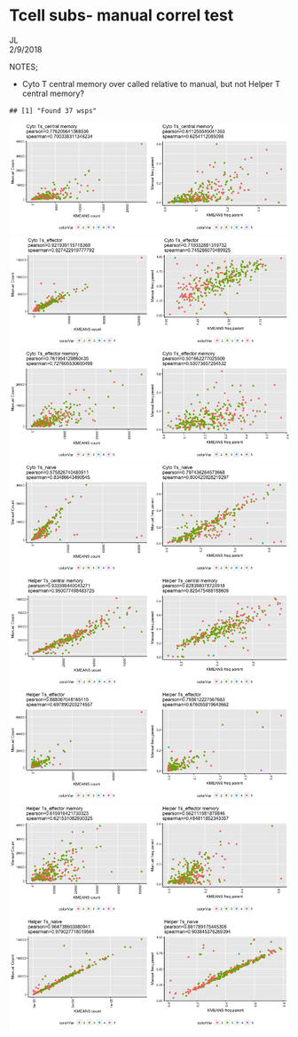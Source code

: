 # Tcell subs- manual correl test
JL  
2/9/2018  

NOTES;

- Cyto T central memory over called relative to manual, but not Helper T central memory?




```
## [1] "Found 37 wsps"
```

![](testCounts_v3_files/figure-html/func-1.png)<!-- -->![](testCounts_v3_files/figure-html/func-2.png)<!-- -->![](testCounts_v3_files/figure-html/func-3.png)<!-- -->![](testCounts_v3_files/figure-html/func-4.png)<!-- -->![](testCounts_v3_files/figure-html/func-5.png)<!-- -->![](testCounts_v3_files/figure-html/func-6.png)<!-- -->![](testCounts_v3_files/figure-html/func-7.png)<!-- -->![](testCounts_v3_files/figure-html/func-8.png)<!-- -->
